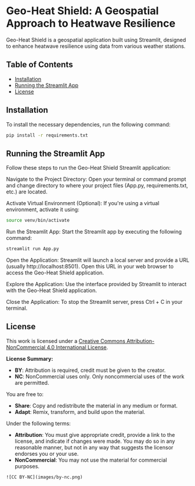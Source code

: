 # Geo-Heat Shield: A Geospatial Approach to Heatwave Resilience

Geo-Heat Shield is a geospatial application built using Streamlit, designed to enhance heatwave resilience using data from various weather stations.

## Table of Contents

- [Installation](#installation)
- [Running the Streamlit App](#running-the-streamlit-app)
- [License](#license)

## Installation

To install the necessary dependencies, run the following command:

```bash
pip install -r requirements.txt
```
## Running the Streamlit App
Follow these steps to run the Geo-Heat Shield Streamlit application:

Navigate to the Project Directory: Open your terminal or command prompt and change directory to where your project files (App.py, requirements.txt, etc.) are located.

Activate Virtual Environment (Optional): If you're using a virtual environment, activate it using:
```bash
source venv/bin/activate  
```
Run the Streamlit App: Start the Streamlit app by executing the following command:
```bash
streamlit run App.py
```
Open the Application: Streamlit will launch a local server and provide a URL (usually http://localhost:8501). Open this URL in your web browser to access the Geo-Heat Shield application.

Explore the Application: Use the interface provided by Streamlit to interact with the Geo-Heat Shield application.

Close the Application: To stop the Streamlit server, press Ctrl + C in your terminal.

## License

This work is licensed under a [Creative Commons Attribution-NonCommercial 4.0 International License](https://creativecommons.org/licenses/by-nc/4.0/).

**License Summary:**

- **BY**: Attribution is required, credit must be given to the creator.
- **NC**: NonCommercial uses only. Only noncommercial uses of the work are permitted.

You are free to:

- **Share**: Copy and redistribute the material in any medium or format.
- **Adapt**: Remix, transform, and build upon the material.

Under the following terms:

- **Attribution**: You must give appropriate credit, provide a link to the license, and indicate if changes were made. You may do so in any reasonable manner, but not in any way that suggests the licensor endorses you or your use.
- **NonCommercial**: You may not use the material for commercial purposes.

`![CC BY-NC](images/by-nc.png)`
